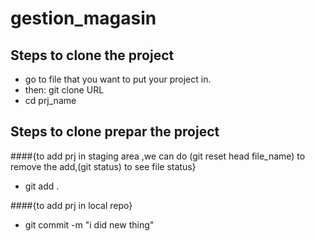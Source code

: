 # gestion_magasin
## Steps to clone the project
- go to file that you want to put your project in.
- then: git clone URL
- cd prj_name

## Steps to clone prepar the project
####{to add prj in staging area ,we can do (git reset head file_name) to remove the add,(git status) to see file status}
- git add .

####{to add prj in local repo}
- git commit -m "i did new thing"

